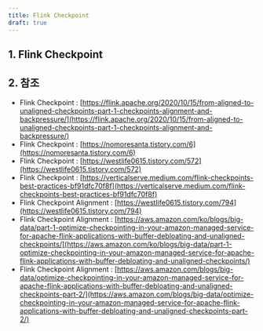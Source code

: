 ```yaml
---
title: Flink Checkpoint
draft: true
---
```


## 1. Flink Checkpoint

## 2. 참조

* Flink Checkpoint : [https://flink.apache.org/2020/10/15/from-aligned-to-unaligned-checkpoints-part-1-checkpoints-alignment-and-backpressure/](https://flink.apache.org/2020/10/15/from-aligned-to-unaligned-checkpoints-part-1-checkpoints-alignment-and-backpressure/)
* Flink Checkpoint : [https://nomoresanta.tistory.com/6](https://nomoresanta.tistory.com/6)
* Flink Checkpoint : [https://westlife0615.tistory.com/572](https://westlife0615.tistory.com/572)
* Flink Checkpoint : [https://verticalserve.medium.com/flink-checkpoints-best-practices-bf91dfc70f8f](https://verticalserve.medium.com/flink-checkpoints-best-practices-bf91dfc70f8f)
* Flink Checkpoint Alignment : [https://westlife0615.tistory.com/794](https://westlife0615.tistory.com/794)
* Flink Checkpoint Alignment : [https://aws.amazon.com/ko/blogs/big-data/part-1-optimize-checkpointing-in-your-amazon-managed-service-for-apache-flink-applications-with-buffer-debloating-and-unaligned-checkpoints/](https://aws.amazon.com/ko/blogs/big-data/part-1-optimize-checkpointing-in-your-amazon-managed-service-for-apache-flink-applications-with-buffer-debloating-and-unaligned-checkpoints/)
* Flink Checkpoint Alignment : [https://aws.amazon.com/blogs/big-data/optimize-checkpointing-in-your-amazon-managed-service-for-apache-flink-applications-with-buffer-debloating-and-unaligned-checkpoints-part-2/](https://aws.amazon.com/blogs/big-data/optimize-checkpointing-in-your-amazon-managed-service-for-apache-flink-applications-with-buffer-debloating-and-unaligned-checkpoints-part-2/)